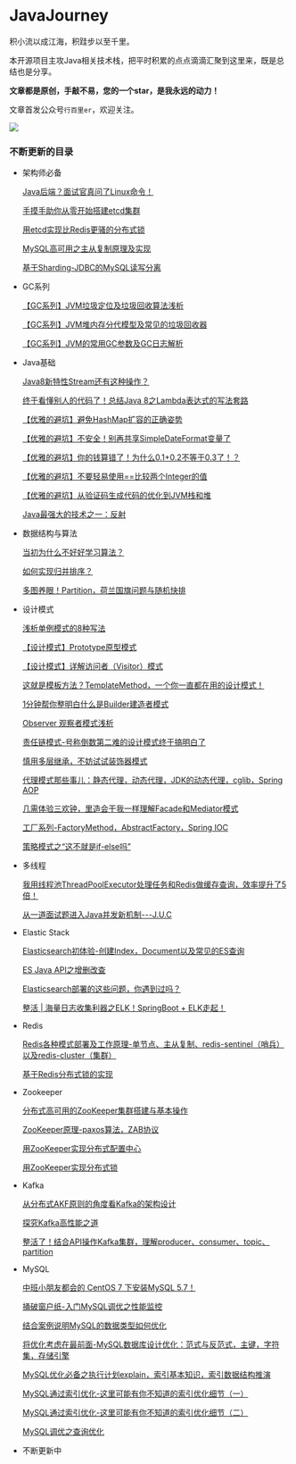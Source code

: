 # JavaJourney
积小流以成江海，积跬步以至千里。

本开源项目主攻Java相关技术栈，把平时积累的点点滴滴汇聚到这里来，既是总结也是分享。

**文章都是原创，手敲不易，您的一个star，是我永远的动力！**

文章首发公众号`行百里er`，欢迎关注。

![](https://gitee.com/xblzer/picture/raw/master/2020-10-29/1603936988710-%E4%BA%8C%E7%BB%B4%E7%A0%81.jpg)



### 不断更新的目录

- 架构师必备

  [Java后端？面试官真问了Linux命令！](http://mp.weixin.qq.com/s?__biz=MzI1MDU1MjkxOQ==&mid=100001980&idx=1&sn=1c0550210a0db5baad62f51e2252c987&chksm=69813f845ef6b692170640cff5e97a6bd94a9b2b42fbac093c6de86a4994eb1c9996a10e739c#rd)

  [手摸手助你从零开始搭建etcd集群](http://mp.weixin.qq.com/s?__biz=MzI1MDU1MjkxOQ==&mid=100002150&idx=1&sn=98a36e80c931c3de4d63e7ae535bdb15&chksm=69813e5e5ef6b7482e160226c641bab1716d14823fafc0d0fabc5aeca01abc2676fcc9c24d64#rd)

  [用etcd实现比Redis更骚的分布式锁](http://mp.weixin.qq.com/s?__biz=MzI1MDU1MjkxOQ==&mid=100002197&idx=1&sn=18eccce8af40256e0c6bd2d9544d9380&chksm=69813ead5ef6b7bb6dd6f866eeb9b7725b6d53ac45a339be41e4a675b67243b3ebd1c6477511#rd)

  [MySQL高可用之主从复制原理及实现](https://t.1yb.co/9IE4)

  [基于Sharding-JDBC的MySQL读写分离](https://t.1yb.co/9IEE)

- GC系列

  [【GC系列】JVM垃圾定位及垃圾回收算法浅析](http://mp.weixin.qq.com/s?__biz=MzI1MDU1MjkxOQ==&mid=100002408&idx=1&sn=8385f11f1160c6a141302dfe33b9658e&chksm=69813d505ef6b4464f1a727fa1b1c7599e24c81b5c44027edc1901d03b04b36b0e2a84fb9a87#rd)

  [【GC系列】JVM堆内存分代模型及常见的垃圾回收器](https://t.1yb.co/82C5)

  [【GC系列】JVM的常用GC参数及GC日志解析](https://t.1yb.co/82Cs)

- Java基础

  [Java8新特性Stream还有这种操作？](http://mp.weixin.qq.com/s?__biz=MzI1MDU1MjkxOQ==&mid=100001184&idx=1&sn=1e5895d286ad138c37e23a206d83cecb&chksm=698132985ef6bb8e06ba1890e3688361179a449577bf0547a19e9f340b779410346c5bd6d08d#rd)

  [终于看懂别人的代码了！总结Java 8之Lambda表达式的写法套路](http://mp.weixin.qq.com/s?__biz=MzI1MDU1MjkxOQ==&mid=100001223&idx=1&sn=23e835628012fb5b66117f04412ea41a&chksm=698132ff5ef6bbe97750283664efe0145b90dac97fb8008b5c7e8be5775bdad23e8ea430fad5#rd)

  [【优雅的避坑】避免HashMap扩容的正确姿势](http://mp.weixin.qq.com/s?__biz=MzI1MDU1MjkxOQ==&mid=100001845&idx=1&sn=c8fb86be33337836737da95f5813a990&chksm=69813f0d5ef6b61baf45d6eb655b365666e42ca575436451c667f2846673c2f39b1b36b11369#rd)

  [【优雅的避坑】不安全！别再共享SimpleDateFormat变量了](http://mp.weixin.qq.com/s?__biz=MzI1MDU1MjkxOQ==&mid=100002282&idx=1&sn=d2cff4595250f17a000f94b316483596&chksm=69813ed25ef6b7c423e8b7ecf492d7909b927ef7084c5213be07a56daf2c799c87f5cb2aa8ea#rd)

  [【优雅的避坑】你的钱算错了！为什么0.1+0.2不等于0.3了！？](http://mp.weixin.qq.com/s?__biz=MzI1MDU1MjkxOQ==&mid=100001820&idx=1&sn=4ace09b751a1e6a32aeefcb7f012b012&chksm=69813f245ef6b632c19823791c03c6da50939784f0b84db2711b3117c80fffcb673d6aa0a901#rd)

  [【优雅的避坑】不要轻易使用==比较两个Integer的值](http://mp.weixin.qq.com/s?__biz=MzI1MDU1MjkxOQ==&mid=100001801&idx=1&sn=5c2cf1bb2d20df863abd2d1caa9e0d27&chksm=69813f315ef6b627bb727428b155f8fd0ddb2ac934b240e9a484c53362103d26eae698be4dcb#rd)

  [【优雅的避坑】从验证码生成代码的优化到JVM栈和堆](http://mp.weixin.qq.com/s?__biz=MzI1MDU1MjkxOQ==&mid=100001773&idx=1&sn=cf33661c355fca06abb7a8deb733812f&chksm=698130d55ef6b9c3f2b4cd5298e4f991375459faeb839a8d3f2bdea5e6bcab2bb30e049a2bb2#rd)

  [Java最强大的技术之一：反射](http://mp.weixin.qq.com/s?__biz=MzI1MDU1MjkxOQ==&mid=100001735&idx=1&sn=f9bb8087f110229b7787cc0d29096441&chksm=698130ff5ef6b9e9435d09f16eb4716bf17d2ade0207e3fcedbba47d16fbd8ef00f491ffd2e5#rd)

- 数据结构与算法

  [当初为什么不好好学习算法？](https://t.1yb.co/59Hd)

  [如何实现归并排序？](https://t.1yb.co/59Hn)

  [多图养眼！Partition，荷兰国旗问题与随机快排](http://mp.weixin.qq.com/s?__biz=MzI1MDU1MjkxOQ==&mid=100001676&idx=1&sn=ead567b6ec234f04c54683d22f474764&chksm=698130b45ef6b9a2a4f4552e26b617f39088fce70c280dcbcde48afad912b06a70f39826c97f#rd)

- 设计模式

  [浅析单例模式的8种写法](https://mp.weixin.qq.com/s/2VjQLRj4X_Pz8OzcwdJRfQ)
  
  [【设计模式】Prototype原型模式](http://mp.weixin.qq.com/s?__biz=MzI1MDU1MjkxOQ==&mid=100001712&idx=1&sn=a76195af0d82fc4890c27add5bbf9cd9&chksm=698130885ef6b99e9468dc29969d72c3c7a2467b28a15a931ddce6902d492c899c99eabe57d4#rd)
  
  [【设计模式】详解访问者（Visitor）模式](http://mp.weixin.qq.com/s?__biz=MzI1MDU1MjkxOQ==&mid=100001883&idx=1&sn=ebe60ee186c7acbe1f9dd2f48a81251a&chksm=69813f635ef6b675045159e72e487b9999ee9414fe7d3fd2fdab3452b54a7c8ce4de90281478#rd)
  
  [这就是模板方法？TemplateMethod，一个你一直都在用的设计模式！](https://t.1yb.co/59xn)
  
  [1分钟帮你整明白什么是Builder建造者模式](https://t.1yb.co/59xu)
  
  [Observer 观察者模式浅析](https://t.1yb.co/59xJ)
  
  [责任链模式-号称倒数第二难的设计模式终于搞明白了](https://t.1yb.co/59xZ)
  
  [慎用多层继承，不妨试试装饰器模式](https://t.1yb.co/59y7)
  
  [代理模式那些事儿：静态代理，动态代理，JDK的动态代理，cglib，Spring AOP](https://t.1yb.co/59yi)
  
  [几需体验三欢钟，里造会干我一样理解Facade和Mediator模式](https://t.1yb.co/59yr)
  
  [工厂系列-FactoryMethod，AbstractFactory，Spring IOC](https://t.1yb.co/59yA)
  
  [策略模式之“这不就是if-else吗”](https://t.1yb.co/59z3)


- 多线程

    [我用线程池ThreadPoolExecutor处理任务和Redis做缓存查询，效率提升了5倍！](http://mp.weixin.qq.com/s?__biz=MzI1MDU1MjkxOQ==&mid=100001317&idx=1&sn=42294b2068661ba4b4d214f6aafbdfb7&chksm=6981311d5ef6b80bf436ae595fb87b5ddea30e14bf6d1b4e1ab405b9594013a7816320f81692#rd)

    [从一道面试题进入Java并发新机制---J.U.C](http://mp.weixin.qq.com/s?__biz=MzI1MDU1MjkxOQ==&mid=100001154&idx=1&sn=080e5601e1a068a7367adb872bf209a7&chksm=698132ba5ef6bbacaf04724036e2000f8b8a88aa28dfc5bd6d298c5678dac00c0905b7aa2076#rd)

- Elastic Stack

    [Elasticsearch初体验-创建Index，Document以及常见的ES查询](https://t.1yb.co/quKh)

    [ES Java API之增删改查](https://t.1yb.co/quKP)

    [Elasticsearch部署的这些问题，你遇到过吗？](https://t.1yb.co/quLd)

    [整活 | 海量日志收集利器之ELK！SpringBoot + ELK走起！](https://t.1yb.co/quLu)

- Redis

    [Redis各种模式部署及工作原理-单节点、主从复制、redis-sentinel（哨兵）以及redis-cluster（集群）](http://mp.weixin.qq.com/s?__biz=MzI1MDU1MjkxOQ==&mid=100002259&idx=1&sn=5f72b51448d4c49d3fcb519eab05b0bf&chksm=69813eeb5ef6b7fde4785957d0252984187e0b489cbc9d345facf4c8766567824a6c7d44f0d2#rd)

    [基于Redis分布式锁的实现](http://mp.weixin.qq.com/s?__biz=MzI1MDU1MjkxOQ==&mid=100002320&idx=1&sn=eaaf6ad7c8b1450c0dc61ec8c808c4df&chksm=69813d285ef6b43ee18680f88984d228919391a90ff1535f8e75ccd957769edcbedbbb434207#rd)

- Zookeeper

    [分布式高可用的ZooKeeper集群搭建与基本操作](https://t.1yb.co/59Ac)

    [ZooKeeper原理-paxos算法，ZAB协议](https://t.1yb.co/59Af)

    [用ZooKeeper实现分布式配置中心](http://mp.weixin.qq.com/s?__biz=MzI1MDU1MjkxOQ==&mid=100001512&idx=1&sn=7f3d5efdcaaf4b5d3aa3867b79f686de&chksm=698131d05ef6b8c605d3fe8237bc94c0db18b51eac0f5d4076726677d065333a37460aa1d7ef#rd)

    [用ZooKeeper实现分布式锁](http://mp.weixin.qq.com/s?__biz=MzI1MDU1MjkxOQ==&mid=100001545&idx=1&sn=a11239e814e9f0054b2d3f284e269ba8&chksm=698130315ef6b927582a25a7507cd8d9eda61cca3ff9db5288ac1de094b6555886b0c6d1a13a#rd)

- Kafka

    [从分布式AKF原则的角度看Kafka的架构设计](https://t.1yb.co/quH2)

    [探究Kafka高性能之道](https://t.1yb.co/quHc)

    [整活了！结合API操作Kafka集群，理解producer、consumer、topic、partition](https://t.1yb.co/quHt)

    

- MySQL

    [中班小朋友都会的 CentOS 7 下安装MySQL 5.7！](http://mp.weixin.qq.com/s?__biz=MzI1MDU1MjkxOQ==&mid=100000167&idx=1&sn=3b392431f89212ea96a16d5a93389242&chksm=6981369f5ef6bf89736ded3fd834dc22fba1c2cc54d4e2f6048fb3930e055270a740306efb31#rd)

    [捅破窗户纸-入门MySQL调优之性能监控](http://mp.weixin.qq.com/s?__biz=MzI1MDU1MjkxOQ==&mid=100000185&idx=1&sn=4e962f5b9dc34dad1079e3656d302c56&chksm=698136815ef6bf97c1776062926a110d80a1e719e55ac2e299394deebb559fe1472e5b69b4ae#rd)

    [结合案例说明MySQL的数据类型如何优化](http://mp.weixin.qq.com/s?__biz=MzI1MDU1MjkxOQ==&mid=100000228&idx=1&sn=88e329f7b330d921898d5d09641e77fb&chksm=698136dc5ef6bfca7889ca21c849f82b453f46cb48b595ede43c13282d5af1d68cf1e3f4fa20#rd)

    [将优化考虑在最前面-MySQL数据库设计优化：范式与反范式，主键，字符集，存储引擎](http://mp.weixin.qq.com/s?__biz=MzI1MDU1MjkxOQ==&mid=100000237&idx=1&sn=35041479d440d7d8f448bea63b61867a&chksm=698136d55ef6bfc35b31b9d003b9731a1aa67bb80d0c3ae9de05f5cd3cf19df8f4d024892730#rd)

    [MySQL优化必备之执行计划explain，索引基本知识，索引数据结构推演](http://mp.weixin.qq.com/s?__biz=MzI1MDU1MjkxOQ==&mid=100000253&idx=1&sn=e55ed089d68c0a6b6f9e6f9e12b2902c&chksm=698136c55ef6bfd3be8508fafae9f84ccc29e127b7eff76b190d985fd82892dd0f6ab857f594#rd)

    [MySQL通过索引优化-这里可能有你不知道的索引优化细节（一）](http://mp.weixin.qq.com/s?__biz=MzI1MDU1MjkxOQ==&mid=100000626&idx=1&sn=ee7686427c41127c4a6916e2edb81cd8&chksm=6981344a5ef6bd5c9a2979a010ccd24c0409c845564bba83ffa470bac79089c67abe8bf53335#rd)

    [MySQL通过索引优化-这里可能有你不知道的索引优化细节（二）](http://mp.weixin.qq.com/s?__biz=MzI1MDU1MjkxOQ==&mid=100000751&idx=1&sn=be0391a436f34a6fd53183f2c7b3b93e&chksm=698134d75ef6bdc1f9eef4ebdac9af5f2369803acb45f58ca526f46c8da530a3cf136d25e7af#rd)

    [MySQL调优之查询优化](http://mp.weixin.qq.com/s?__biz=MzI1MDU1MjkxOQ==&mid=100000870&idx=1&sn=5883625d302ce218ba3eac4be957df46&chksm=6981335e5ef6ba487826d094fbf0fdd44561c7fab32f1f9f40167d662359ca660d700dd63115#rd)

- 不断更新中

